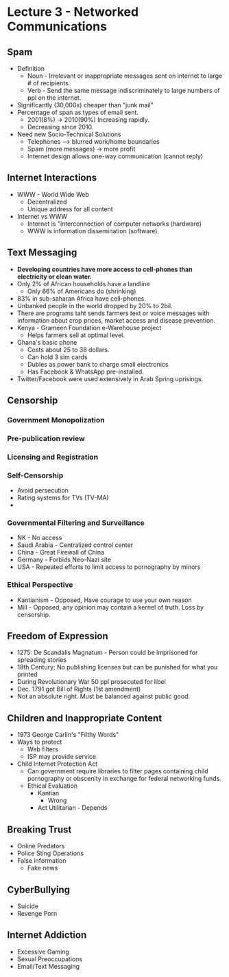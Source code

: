 # Lecture 3 - Networked Communications

## Spam
* Definition
	* Noun - Irrelevant or inappropriate messages sent on internet to large # of recipients.
	* Verb - Send the same message indiscriminately to large numbers of ppl on the internet.
* Significantly (30,000x) cheaper than "junk mail"
* Percentage of span as types of email sent.
	* 2001(8%) -> 2010(90%) Increasing rapidly.
	* Decreasing since 2010.
* Need new Socio-Technical Solutions
	* Telephones --> blurred work/home boundaries
	* Spam (more messages) -> more profit
	* Internet design allows one-way communication (cannot reply)

## Internet Interactions
* WWW - World Wide Web
	* Decentralized
	* Unique address for all content
* Internet vs WWW
	* Internet is "interconnection of computer networks (hardware)
	* WWW is information dissemination (software)

## Text Messaging
* **Developing countries have more access to cell-phones than electricity or clean water.**
* Only 2% of African households have a landline
	* Only 66% of Americans do (shrinking)
* 83% in sub-saharan Africa have cell-phones.
* Unbanked people in the world dropped by 20% to 2bil.
* There are programs taht sends farmers text or voice messages with information about crop prices, market access and disease prevention.
* Kenya - Grameen Foundation e-Warehouse project
	* Helps farmers sell at optimal level.
* Ghana's basic phone
	* Costs about 25 to 38 dollars.
	* Can hold 3 sim cards
	* Dubles as power bank to charge small electronics
	* Has Facebook & WhatsApp pre-installed.
* Twitter/Facebook were used extensively in Arab Spring uprisings.

## Censorship
### Government Monopolization
### Pre-publication review
### Licensing and Registration
### Self-Censorship
* Avoid persecution
* Rating systems for TVs (TV-MA)
* 
### Governmental Filtering and Surveillance
* NK - No access
* Saudi Arabia - Centralized control center
* China - Great Firewall of China
* Germany - Forbids Neo-Nazi site
* USA - Repeated efforts to limit access to pornography by minors

### Ethical Perspective
* Kantianism - Opposed, Have courage to use your own reason
* Mill - Opposed, any opinion may contain a kernel of truth. Loss by censorship.

## Freedom of Expression
* 1275: De Scandalis Magnatum - Person could be imprisoned for spreading stories
* 18th Century; No publishing licenses but can be punished for what you printed
* During Revolutionary War 50 ppl prosecuted for libel
* Dec. 1791 got Bill of Rights (1st amendment)
* Not an absolute right. Must be balanced against public good.

## Children and Inappropriate Content
* 1973 George Carlin's "Filthy Words"
* Ways to protect
	* Web filters
	* ISP may provide service
* Child Internet Protection Act
	* Can government require libraries to filter pages containing child pornography or obscenity in exchange for federal networking funds.
	* Ethical Evaluation
		* Kantian
			* Wrong
		* Act Utilitarian - Depends

## Breaking Trust
* Online Predators
* Police Sting Operations
* False information
	* Fake news

## CyberBullying
* Suicide
* Revenge Porn

## Internet Addiction
* Excessive Gaming
* Sexual Preoccupations
* Email/Text Messaging